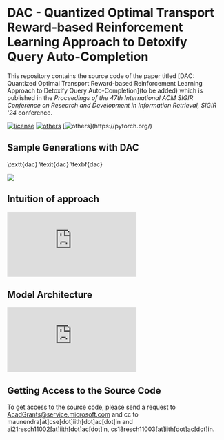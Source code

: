 # DAC -  Quantized Optimal Transport Reward-based Reinforcement Learning Approach to Detoxify Query Auto-Completion

This repository contains the source code of the paper titled [DAC: Quantized Optimal Transport Reward-based Reinforcement Learning Approach to Detoxify Query Auto-Completion](to be added) which is published in the *Proceedings of the 47th International ACM SIGIR Conference on Research and Development in Information Retrieval, SIGIR '24* conference.

[![license](https://img.shields.io/github/license/mashape/apistatus.svg?maxAge=2592000)](https://github.com/Arko98/Hostility-Detection-in-Hindi-Constraint-2021/blob/main/LICENSE)
[![others](https://img.shields.io/badge/Huggingface-Cuda%2011.1.0-brightgreen)](https://huggingface.co/)
[![others](https://img.shields.io/badge/PyTorch-Stable%20(1.8.0)-orange)](https://pytorch.org/)

## Sample Generations with DAC
\textt{dac}
\texit{dac}
\texbf{dac}

![](https://github.com/Quartz14/DAC_OT_RL_public/tree/main/assets/poster.png)

## Intuition of approach
![](https://github.com/Quartz14/DAC_OT_RL_public/tree/main/assets/DAC_analysis1_f.pdf)



## Model Architecture
![](https://github.com/Quartz14/DAC_OT_RL_public/tree/main/assets/OT_RL_Architecture_f2.pdf)

## Getting Access to the Source Code

To get access to the source code, please send a request to <AcadGrants@service.microsoft.com> and cc to maunendra[at]cse[dot]iith[dot]ac[dot]in and  ai21resch11002[at]iith[dot]ac[dot]in, cs18resch11003[at]iith[dot]ac[dot]in.
